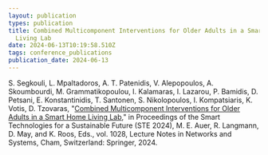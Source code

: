 ```yaml
---
layout: publication
types: publication
title: Combined Multicomponent Interventions for Older Adults in a Smart Home
  Living Lab
date: 2024-06-13T10:19:58.510Z
tags: conference_publications
publication_date: 2024-06-13
---
```

S. Segkouli, L. Mpaltadoros, A. T. Patenidis, V. Alepopoulos, A. Skoumbourdi, M. Grammatikopoulou, I. Kalamaras, I. Lazarou, P. Bamidis, D. Petsani, E. Konstantinidis, T. Santonen, S. Nikolopoulos, I. Kompatsiaris, K. Votis, D. Tzovaras, "[Combined Multicomponent Interventions for Older Adults in a Smart Home Living Lab](https://link.springer.com/chapter/10.1007/978-3-031-61905-2_27)," in Proceedings of the Smart Technologies for a Sustainable Future (STE 2024), M. E. Auer, R. Langmann, D. May, and K. Roos, Eds., vol. 1028, Lecture Notes in Networks and Systems, Cham, Switzerland: Springer, 2024.